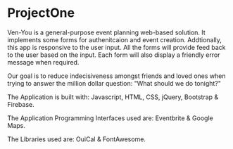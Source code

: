# ProjectOne

Ven-You is a general-purpose event planning web-based solution. It implements some forms for authenitcaion and event creation. Addtionally, this app is responsive to the user input. All the forms will provide feed back to the user based on the input. Each form will also display a friendly error message when required.

Our goal is to reduce indecisiveness amongst friends and loved ones when trying to answer the million dollar question: "What should we do tonight?"

The Application is built with:
Javascript, HTML, CSS, jQuery, Bootstrap & Firebase.

The Application Programming Interfaces used are:
Eventbrite & Google Maps.

The Libraries used are:
OuiCal & FontAwesome.
